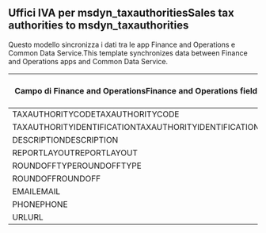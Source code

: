 ## <a name="sales-tax-authorities-to-msdyn_taxauthorities"></a><span data-ttu-id="d1c82-101">Uffici IVA per msdyn_taxauthorities</span><span class="sxs-lookup"><span data-stu-id="d1c82-101">Sales tax authorities to msdyn_taxauthorities</span></span>

<span data-ttu-id="d1c82-102">Questo modello sincronizza i dati tra le app Finance and Operations e Common Data Service.</span><span class="sxs-lookup"><span data-stu-id="d1c82-102">This template synchronizes data between Finance and Operations apps and Common Data Service.</span></span>

<span data-ttu-id="d1c82-103">Campo di Finance and Operations</span><span class="sxs-lookup"><span data-stu-id="d1c82-103">Finance and Operations field</span></span> | <span data-ttu-id="d1c82-104">Tipo di mappa</span><span class="sxs-lookup"><span data-stu-id="d1c82-104">Map type</span></span> | <span data-ttu-id="d1c82-105">Altro campo di Dynamics 365</span><span class="sxs-lookup"><span data-stu-id="d1c82-105">Other Dynamics 365 field</span></span> | <span data-ttu-id="d1c82-106">Valore predefinito</span><span class="sxs-lookup"><span data-stu-id="d1c82-106">Default value</span></span>
---|---|---|---
<span data-ttu-id="d1c82-107">TAXAUTHORITYCODE</span><span class="sxs-lookup"><span data-stu-id="d1c82-107">TAXAUTHORITYCODE</span></span> | = | <span data-ttu-id="d1c82-108">msdyn_taxauthoritycode</span><span class="sxs-lookup"><span data-stu-id="d1c82-108">msdyn_taxauthoritycode</span></span> | 
<span data-ttu-id="d1c82-109">TAXAUTHORITYIDENTIFICATION</span><span class="sxs-lookup"><span data-stu-id="d1c82-109">TAXAUTHORITYIDENTIFICATION</span></span> | = | <span data-ttu-id="d1c82-110">msdyn_taxauthorityidentificator</span><span class="sxs-lookup"><span data-stu-id="d1c82-110">msdyn_taxauthorityidentificator</span></span> | 
<span data-ttu-id="d1c82-111">DESCRIPTION</span><span class="sxs-lookup"><span data-stu-id="d1c82-111">DESCRIPTION</span></span> | = | <span data-ttu-id="d1c82-112">msdyn_description</span><span class="sxs-lookup"><span data-stu-id="d1c82-112">msdyn_description</span></span> | 
<span data-ttu-id="d1c82-113">REPORTLAYOUT</span><span class="sxs-lookup"><span data-stu-id="d1c82-113">REPORTLAYOUT</span></span> | >< | <span data-ttu-id="d1c82-114">msdyn_taxreportlayout</span><span class="sxs-lookup"><span data-stu-id="d1c82-114">msdyn_taxreportlayout</span></span> | 
<span data-ttu-id="d1c82-115">ROUNDOFFTYPE</span><span class="sxs-lookup"><span data-stu-id="d1c82-115">ROUNDOFFTYPE</span></span> | >< | <span data-ttu-id="d1c82-116">msdyn_roundofftype</span><span class="sxs-lookup"><span data-stu-id="d1c82-116">msdyn_roundofftype</span></span> | 
<span data-ttu-id="d1c82-117">ROUNDOFF</span><span class="sxs-lookup"><span data-stu-id="d1c82-117">ROUNDOFF</span></span> | = | <span data-ttu-id="d1c82-118">msdyn_roundoff</span><span class="sxs-lookup"><span data-stu-id="d1c82-118">msdyn_roundoff</span></span> | 
<span data-ttu-id="d1c82-119">EMAIL</span><span class="sxs-lookup"><span data-stu-id="d1c82-119">EMAIL</span></span> | = | <span data-ttu-id="d1c82-120">msdyn_email</span><span class="sxs-lookup"><span data-stu-id="d1c82-120">msdyn_email</span></span> | 
<span data-ttu-id="d1c82-121">PHONE</span><span class="sxs-lookup"><span data-stu-id="d1c82-121">PHONE</span></span> | = | <span data-ttu-id="d1c82-122">msdyn_phone</span><span class="sxs-lookup"><span data-stu-id="d1c82-122">msdyn_phone</span></span> | 
<span data-ttu-id="d1c82-123">URL</span><span class="sxs-lookup"><span data-stu-id="d1c82-123">URL</span></span> | = | <span data-ttu-id="d1c82-124">msdyn_url</span><span class="sxs-lookup"><span data-stu-id="d1c82-124">msdyn_url</span></span> | 
